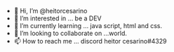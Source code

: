 - 👋 Hi, I’m @heitorcesarino
- 👀 I’m interested in ... be a DEV
- 🌱 I’m currently learning ... java script, html and css.
- 💞️ I’m looking to collaborate on ...world.
- 📫 How to reach me ... discord heitor cesarino#4329

<!---
heitorcesarino/heitorcesarino is a ✨ special ✨ repository because its `README.md` (this file) appears on your GitHub profile.
You can click the Preview link to take a look at your changes.
--->
